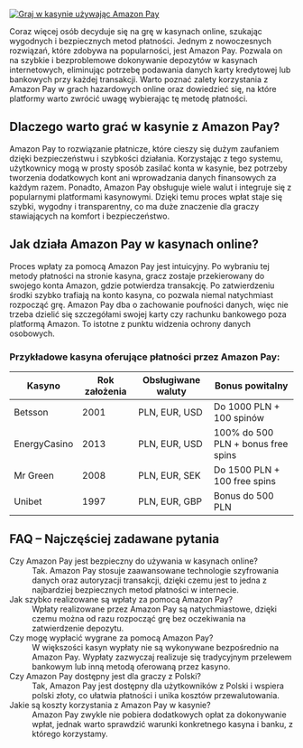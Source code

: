 [![Graj w kasynie używając Amazon Pay](https://123-caf.pages.dev/gitsignup.png)](https://vrmoo.ru/Bt82HjjY)

<p>Coraz więcej osób decyduje się na grę w kasynach online, szukając wygodnych i bezpiecznych metod płatności. Jednym z nowoczesnych rozwiązań, które zdobywa na popularności, jest Amazon Pay. Pozwala on na szybkie i bezproblemowe dokonywanie depozytów w kasynach internetowych, eliminując potrzebę podawania danych karty kredytowej lub bankowych przy każdej transakcji. Warto poznać zalety korzystania z Amazon Pay w grach hazardowych online oraz dowiedzieć się, na które platformy warto zwrócić uwagę wybierając tę metodę płatności.</p>  <h2>Dlaczego warto grać w kasynie z Amazon Pay?</h2> <p>Amazon Pay to rozwiązanie płatnicze, które cieszy się dużym zaufaniem dzięki bezpieczeństwu i szybkości działania. Korzystając z tego systemu, użytkownicy mogą w prosty sposób zasilać konta w kasynie, bez potrzeby tworzenia dodatkowych kont ani wprowadzania danych finansowych za każdym razem. Ponadto, Amazon Pay obsługuje wiele walut i integruje się z popularnymi platformami kasynowymi. Dzięki temu proces wpłat staje się szybki, wygodny i transparentny, co ma duże znaczenie dla graczy stawiających na komfort i bezpieczeństwo.</p>  <h2>Jak działa Amazon Pay w kasynach online?</h2> <p>Proces wpłaty za pomocą Amazon Pay jest intuicyjny. Po wybraniu tej metody płatności na stronie kasyna, gracz zostaje przekierowany do swojego konta Amazon, gdzie potwierdza transakcję. Po zatwierdzeniu środki szybko trafiają na konto kasyna, co pozwala niemal natychmiast rozpocząć grę. Amazon Pay dba o zachowanie poufności danych, więc nie trzeba dzielić się szczegółami swojej karty czy rachunku bankowego poza platformą Amazon. To istotne z punktu widzenia ochrony danych osobowych.</p>  <h3>Przykładowe kasyna oferujące płatności przez Amazon Pay:</h3> <table>   <thead>     <tr>       <th>Kasyno</th>       <th>Rok założenia</th>       <th>Obsługiwane waluty</th>       <th>Bonus powitalny</th>     </tr>   </thead>   <tbody>     <tr>       <td>Betsson</td>       <td>2001</td>       <td>PLN, EUR, USD</td>       <td>Do 1000 PLN + 100 spinów</td>     </tr>     <tr>       <td>EnergyCasino</td>       <td>2013</td>       <td>PLN, EUR, USD</td>       <td>100% do 500 PLN + bonus free spins</td>     </tr>     <tr>       <td>Mr Green</td>       <td>2008</td>       <td>PLN, EUR, SEK</td>       <td>Do 1500 PLN + 100 free spins</td>     </tr>     <tr>       <td>Unibet</td>       <td>1997</td>       <td>PLN, EUR, GBP</td>       <td>Bonus do 500 PLN</td>     </tr>   </tbody> </table>  <h2>FAQ – Najczęściej zadawane pytania</h2> <dl>   <dt>Czy Amazon Pay jest bezpieczny do używania w kasynach online?</dt>   <dd>Tak. Amazon Pay stosuje zaawansowane technologie szyfrowania danych oraz autoryzacji transakcji, dzięki czemu jest to jedna z najbardziej bezpiecznych metod płatności w internecie.</dd>    <dt>Jak szybko realizowane są wpłaty za pomocą Amazon Pay?</dt>   <dd>Wpłaty realizowane przez Amazon Pay są natychmiastowe, dzięki czemu można od razu rozpocząć grę bez oczekiwania na zatwierdzenie depozytu.</dd>    <dt>Czy mogę wypłacić wygrane za pomocą Amazon Pay?</dt>   <dd>W większości kasyn wypłaty nie są wykonywane bezpośrednio na Amazon Pay. Wypłaty zazwyczaj realizuje się tradycyjnym przelewem bankowym lub inną metodą oferowaną przez kasyno.</dd>    <dt>Czy Amazon Pay dostępny jest dla graczy z Polski?</dt>   <dd>Tak, Amazon Pay jest dostępny dla użytkowników z Polski i wspiera polski złoty, co ułatwia płatności i unika kosztów przewalutowania.</dd>    <dt>Jakie są koszty korzystania z Amazon Pay w kasynie?</dt>   <dd>Amazon Pay zwykle nie pobiera dodatkowych opłat za dokonywanie wpłat, jednak warto sprawdzić warunki konkretnego kasyna i banku, z którego korzystamy.</dd> </dl>